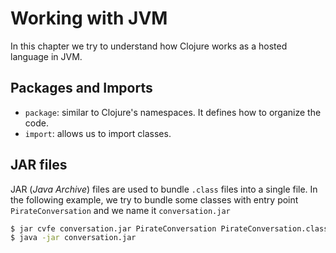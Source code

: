 # Working with JVM

In this chapter we try to understand how Clojure works as a hosted language in JVM.

## Packages and Imports

* `package`: similar to Clojure's namespaces. It defines how to organize the code.
* `import`: allows us to import classes.

## JAR files

JAR (*Java Archive*) files are used to bundle `.class` files into a single file. In the following example, we try to bundle some classes with entry point `PirateConversation` and we name it `conversation.jar`
```bash
$ jar cvfe conversation.jar PirateConversation PirateConversation.class pirate_phrases/*.class
$ java -jar conversation.jar
```
